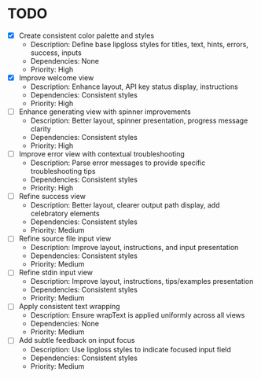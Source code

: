 # TODO

- [x] Create consistent color palette and styles
  - Description: Define base lipgloss styles for titles, text, hints, errors, success, inputs
  - Dependencies: None
  - Priority: High
- [x] Improve welcome view
  - Description: Enhance layout, API key status display, instructions
  - Dependencies: Consistent styles
  - Priority: High
- [ ] Enhance generating view with spinner improvements
  - Description: Better layout, spinner presentation, progress message clarity
  - Dependencies: Consistent styles
  - Priority: High
- [ ] Improve error view with contextual troubleshooting
  - Description: Parse error messages to provide specific troubleshooting tips
  - Dependencies: Consistent styles
  - Priority: High
- [ ] Refine success view
  - Description: Better layout, clearer output path display, add celebratory elements
  - Dependencies: Consistent styles
  - Priority: Medium
- [ ] Refine source file input view
  - Description: Improve layout, instructions, and input presentation
  - Dependencies: Consistent styles
  - Priority: Medium
- [ ] Refine stdin input view
  - Description: Improve layout, instructions, tips/examples presentation
  - Dependencies: Consistent styles
  - Priority: Medium
- [ ] Apply consistent text wrapping
  - Description: Ensure wrapText is applied uniformly across all views
  - Dependencies: None
  - Priority: Medium
- [ ] Add subtle feedback on input focus
  - Description: Use lipgloss styles to indicate focused input field
  - Dependencies: Consistent styles
  - Priority: Medium
